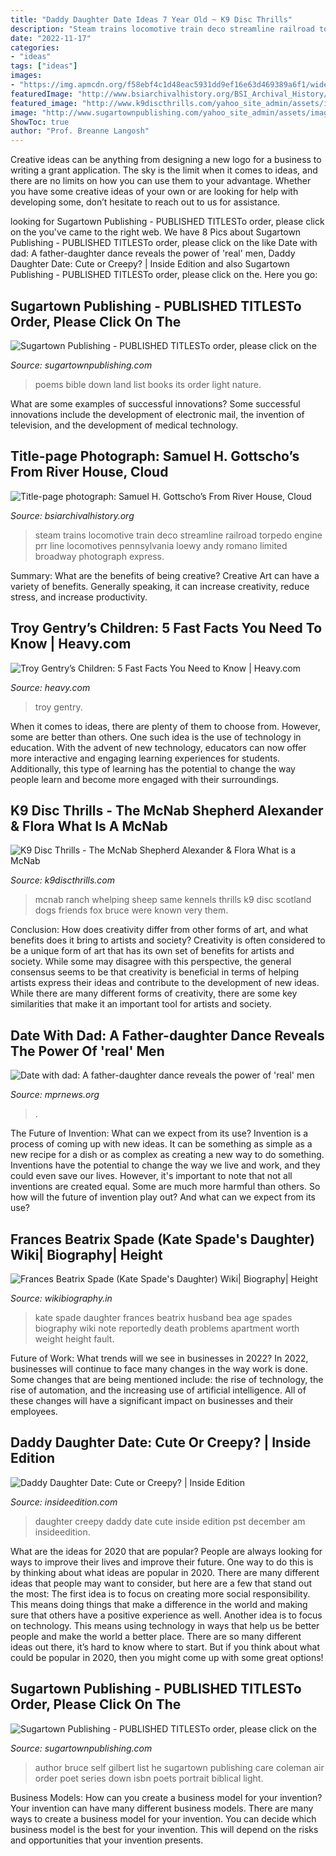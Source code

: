 ```yaml
---
title: "Daddy Daughter Date Ideas 7 Year Old ~ K9 Disc Thrills"
description: "Steam trains locomotive train deco streamline railroad torpedo engine prr line locomotives pennsylvania loewy andy romano limited broadway photograph express"
date: "2022-11-17"
categories:
- "ideas"
tags: ["ideas"]
images:
- "https://img.apmcdn.org/f58ebf4c1d48eac5931dd9ef16e63d469389a6f1/widescreen/694a41-20160210-dance01.jpg"
featuredImage: "http://www.bsiarchivalhistory.org/BSI_Archival_History/Woodys_pt_1_files/droppedImage_10.jpg"
featured_image: "http://www.k9discthrills.com/yahoo_site_admin/assets/images/McNab_Ranch_Whelping_House.85215521_std.jpg"
image: "http://www.sugartownpublishing.com/yahoo_site_admin/assets/images/Mi_Tierra.133153032_std.jpg"
ShowToc: true
author: "Prof. Breanne Langosh"
---
```



Creative ideas can be anything from designing a new logo for a business to writing a grant application. The sky is the limit when it comes to ideas, and there are no limits on how you can use them to your advantage. Whether you have some creative ideas of your own or are looking for help with developing some, don’t hesitate to reach out to us for assistance.

	

		
looking for Sugartown Publishing - PUBLISHED TITLESTo order, please click on the you've came to the right web. We have 8 Pics about Sugartown Publishing - PUBLISHED TITLESTo order, please click on the like Date with dad: A father-daughter dance reveals the power of &#039;real&#039; men, Daddy Daughter Date: Cute or Creepy? | Inside Edition and also Sugartown Publishing - PUBLISHED TITLESTo order, please click on the. Here you go:
		
    
## Sugartown Publishing - PUBLISHED TITLESTo Order, Please Click On The

<img loading=lazy src="http://www.sugartownpublishing.com/yahoo_site_admin/assets/images/Mi_Tierra.133153032_std.jpg" onerror="this.onerror=null;this.src='https://tse4.mm.bing.net/th?id=OIP._ZKtb1SApAGHacU9R1eQCAHaLG&amp;pid=15.1';" alt="Sugartown Publishing - PUBLISHED TITLESTo order, please click on the">

_Source: sugartownpublishing.com_

>poems bible down land list books its order light nature. 

	

What are some examples of successful innovations?
Some successful innovations include the development of electronic mail, the invention of television, and the development of medical technology.

    
## Title-page Photograph: Samuel H. Gottscho’s From River House, Cloud

<img loading=lazy src="http://www.bsiarchivalhistory.org/BSI_Archival_History/Woodys_pt_1_files/droppedImage_10.jpg" onerror="this.onerror=null;this.src='https://tse2.mm.bing.net/th?id=OIP.WduZ2pS72jIVhhugMSt8OwHaE5&amp;pid=15.1';" alt="Title-page photograph: Samuel H. Gottscho’s From River House, Cloud">

_Source: bsiarchivalhistory.org_

>steam trains locomotive train deco streamline railroad torpedo engine prr line locomotives pennsylvania loewy andy romano limited broadway photograph express. 

	

Summary: What are the benefits of being creative?
Creative Art can have a variety of benefits. Generally speaking, it can increase creativity, reduce stress, and increase productivity.

    
## Troy Gentry’s Children: 5 Fast Facts You Need To Know | Heavy.com

<img loading=lazy src="https://heavy.com/wp-content/uploads/2017/09/gettyimages-646043044.jpg?quality=65&amp;strip=all&amp;w=782" onerror="this.onerror=null;this.src='https://tse1.mm.bing.net/th?id=OIP.KiFcV0ZIwv2UwRJYhvy-mQHaE6&amp;pid=15.1';" alt="Troy Gentry’s Children: 5 Fast Facts You Need to Know | Heavy.com">

_Source: heavy.com_

>troy gentry. 

	

When it comes to ideas, there are plenty of them to choose from. However, some are better than others. One such idea is the use of technology in education. With the advent of new technology, educators can now offer more interactive and engaging learning experiences for students. Additionally, this type of learning has the potential to change the way people learn and become more engaged with their surroundings.

    
## K9 Disc Thrills - The McNab Shepherd Alexander &amp; Flora What Is A McNab

<img loading=lazy src="http://www.k9discthrills.com/yahoo_site_admin/assets/images/McNab_Ranch_Whelping_House.85215521_std.jpg" onerror="this.onerror=null;this.src='https://tse2.mm.bing.net/th?id=OIP.zY9jbWqvcAZeduLxRlD5jwHaFj&amp;pid=15.1';" alt="K9 Disc Thrills - The McNab Shepherd Alexander &amp; Flora What is a McNab">

_Source: k9discthrills.com_

>mcnab ranch whelping sheep same kennels thrills k9 disc scotland dogs friends fox bruce were known very them. 

	

Conclusion: How does creativity differ from other forms of art, and what benefits does it bring to artists and society?
Creativity is often considered to be a unique form of art that has its own set of benefits for artists and society. While some may disagree with this perspective, the general consensus seems to be that creativity is beneficial in terms of helping artists express their ideas and contribute to the development of new ideas. While there are many different forms of creativity, there are some key similarities that make it an important tool for artists and society.

    
## Date With Dad: A Father-daughter Dance Reveals The Power Of &#039;real&#039; Men

<img loading=lazy src="https://img.apmcdn.org/f58ebf4c1d48eac5931dd9ef16e63d469389a6f1/widescreen/694a41-20160210-dance01.jpg" onerror="this.onerror=null;this.src='https://tse4.mm.bing.net/th?id=OIP.c9SzP3ldTreI89M2-Uo7QAHaEK&amp;pid=15.1';" alt="Date with dad: A father-daughter dance reveals the power of &#039;real&#039; men">

_Source: mprnews.org_

>. 

	

The Future of Invention: What can we expect from its use?
Invention is a process of coming up with new ideas. It can be something as simple as a new recipe for a dish or as complex as creating a new way to do something. Inventions have the potential to change the way we live and work, and they could even save our lives. However, it's important to note that not all inventions are created equal. Some are much more harmful than others. So how will the future of invention play out? And what can we expect from its use?

    
## Frances Beatrix Spade (Kate Spade&#039;s Daughter) Wiki| Biography| Height

<img loading=lazy src="https://i0.wp.com/wikibiography.in/wp-content/uploads/2018/06/kate-spade2.jpg?resize=571%2C852&amp;ssl=1" onerror="this.onerror=null;this.src='https://tse4.mm.bing.net/th?id=OIP.UmGy4Jje8Cn4Ifys0PjjJwHaLD&amp;pid=15.1';" alt="Frances Beatrix Spade (Kate Spade&#039;s Daughter) Wiki| Biography| Height">

_Source: wikibiography.in_

>kate spade daughter frances beatrix husband bea age spades biography wiki note reportedly death problems apartment worth weight height fault. 

	

Future of Work: What trends will we see in businesses in 2022?
In 2022, businesses will continue to face many changes in the way work is done. Some changes that are being mentioned include: the rise of technology, the rise of automation, and the increasing use of artificial intelligence. All of these changes will have a significant impact on businesses and their employees.

    
## Daddy Daughter Date: Cute Or Creepy? | Inside Edition

<img loading=lazy src="https://www.insideedition.com/sites/default/files/styles/931x523/public/images/2014-07/8610.jpg%3fitok%3d459tLdnS" onerror="this.onerror=null;this.src='https://tse3.mm.bing.net/th?id=OIP.Y-bIY0JpUEg-7vNrvIBJAAHaEL&amp;pid=15.1';" alt="Daddy Daughter Date: Cute or Creepy? | Inside Edition">

_Source: insideedition.com_

>daughter creepy daddy date cute inside edition pst december am insideedition. 

	

What are the ideas for 2020 that are popular?
People are always looking for ways to improve their lives and improve their future. One way to do this is by thinking about what ideas are popular in 2020. There are many different ideas that people may want to consider, but here are a few that stand out the most: 
The first idea is to focus on creating more social responsibility. This means doing things that make a difference in the world and making sure that others have a positive experience as well. Another idea is to focus on technology. This means using technology in ways that help us be better people and make the world a better place. 
There are so many different ideas out there, it’s hard to know where to start. But if you think about what could be popular in 2020, then you might come up with some great options!

    
## Sugartown Publishing - PUBLISHED TITLESTo Order, Please Click On The

<img loading=lazy src="http://sugartownpublishing.com/yahoo_site_admin/assets/images/Bruce_self-portrait_color.216181646_std.jpg" onerror="this.onerror=null;this.src='https://tse3.mm.bing.net/th?id=OIP.jqPC2LSoW4AeknipfKZheQHaIh&amp;pid=15.1';" alt="Sugartown Publishing - PUBLISHED TITLESTo order, please click on the">

_Source: sugartownpublishing.com_

>author bruce self gilbert list he sugartown publishing care coleman air order poet series down isbn poets portrait biblical light. 

	

Business Models: How can you create a business model for your invention?
Your invention can have many different business models. There are many ways to create a business model for your invention. You can decide which business model is the best for your invention. This will depend on the risks and opportunities that your invention presents.

